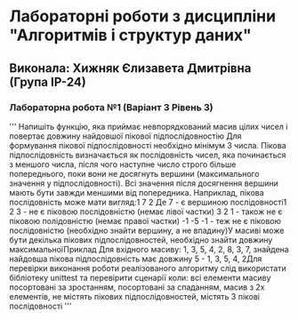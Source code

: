 # Лабораторні роботи з дисципліни "Алгоритмів і структур даних"

## Виконала: Хижняк Єлизавета Дмитрівна (Група ІР-24)

### Лабораторна робота №1 (Варіант 3 Рівень 3)

''' Напишіть функцію, яка приймає невпорядкований масив цілих чисел і повертає довжину найдовшої пікової підпослідовностію Для формування пікової підпослідовності необхідно мінімум 3 числа. Пікова підпослідовність визначається як послідовність чисел, яка починається з меншого числа, після чого наступне число строго більше попереднього, поки вони не досягнуть вершини (максимального значення у підпослідовності). Всі значення після досягнення вершини мають бути завжди меншими від попередника. Наприклад, пікова послідовність може мати вигляд:​1 7 2 Де 7 - є вершиною послідовності​1 2 3 - не є піковою послідовністю (немає лівої частки) 3 2 1 - також не є піковою полідовністю (немає правої частки) -1 -5 -1 - теж не є піковою послідовністю (необхідно знайти вершину, а не впадину)​У масиві може бути декілька пікових підпослідовностей, необхідно знайти довжину максимальної​Приклад Для вхідного масиву: 1, 3, 5, 4, 2, 8, 3, 7, знайдена найдовша пікова підпослідовність має довжину 5 - 1, 3, 5, 4, 2​Для перевірки виконання роботи реалізованого алгоритму слід використати бібліотеку unittest та перевірити сценарії коли: всі елементи масиву посортовані за зростанням, посортовані за спаданням, масив з 2х елементів, не містять пікових підпослідовностей, містять 3 пікові послідовності '''
